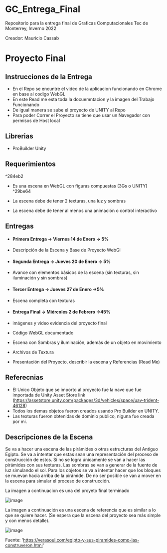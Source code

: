 # GC_Entrega_Final
Repositorio para la entrega final de Graficas Computacionales Tec de Monterrey, Inverno 2022


Creador: Mauricio Cassab 

# Proyecto Final

## Instrucciones de la Entrega
- En el Repo se encuntre el video de la aplicacion funcionando en Chrome en base al codigo WebGL
- En este Read me esta toda la docuemntacion y la imagen del Trabajo Funcionando 
- De igual manera se sube el proyecto de UNITY al Repo
- Para poder Correr el Proyecto se tiene que usar un Navegador con permisos de Host local

## Librerias 
 - ProBuilder Unity

## Requerimientos

^284eb2

- Es una escena en WebGL con figuras compuestas (3Gs o UNITY) ^29be64

- La escena debe de tener 2 texturas, una luz y sombras

- La escena debe de tener al menos una animación o control interactivo

## Entregas

- #### Primera Entrega -> Viernes 14 de Enero -> 5%

 - Descripción de la Escena y Base de Proyecto WebGl

- #### Segunda Entrega -> Jueves 20 de Enero -> 5%

 - Avance con elementos básicos de la escena (sin texturas, sin iluminación y sin sombras)

- #### Tercer Entrega -> Jueves 27 de Enero ->5%

 - Escena completa con texturas

- #### Entrega Final -> Miércoles 2 de Febrero ->45%

 - imágenes y video evidencia del proyecto final

 - Código WebGL documentado

- Escena con Sombras y iluminación, además de un objeto en movimiento

 - Archivos de Textura

 - Presentación del Proyecto, describir la escena y Referencias (Read Me)

## Referecnias

- El Unico Objeto que se importo al proyecto fue la nave que fue importada de Unity Asset Store link (https://assetstore.unity.com/packages/3d/vehicles/space/uav-trident-46128)
- Todos los demas objetos fueron creados usando Pro Builder en UNITY.
- Las texturas fueron obtenidas de dominio publico, niguna fue creada por mi.

## Descripciones de la Escena

Se va a hacer una escena de las pirámides o otras estructuras del Antiguo Egipto. Se va a intentar que estas sean una representación del proceso de construcción de estos. Si no se logra únicamente se van a hacer las pirámides con sus texturas. Las sombras se van a generar de la fuente de luz simulando el sol. Para los objetos se va a intentar hacer que los bloques se muevan hacia arriba de la pirámide. De no ser posible se van a mover en la escena para simular el proceso de construcción.

La imagen a continuacion es una del proyeto final terminado 

![image](https://user-images.githubusercontent.com/72634878/152489459-23ae330d-90f8-490a-ba49-ddded309df3a.png)


La imagen a continuación es una escena de referencia que es similar a lo que se quiere hacer. (Se espera que la escena del proyecto sea más simple y con menos detalle).

![image](https://user-images.githubusercontent.com/72634878/149440973-1d8a1b00-850c-4356-9767-200046d48dc1.png)

Fuente: 'https://verasoul.com/egipto-y-sus-piramides-como-las-construyeron.html'


